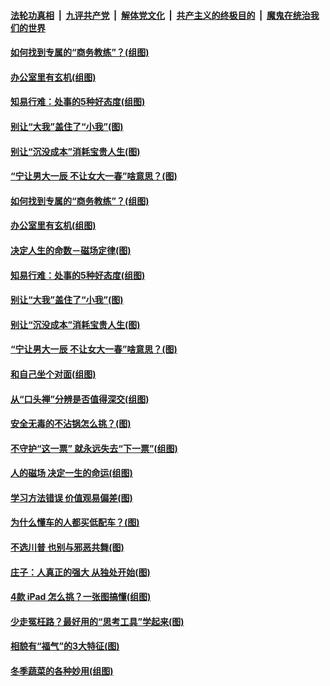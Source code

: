 

####  [法轮功真相](../../../../basic/blob/master/README.md?t=11202003) &nbsp;|&nbsp; [九评共产党](../../../../9ping.md/blob/master/README.md?t=11202003) &nbsp;|&nbsp; [解体党文化](../../../../jtdwh.md/blob/master/README.md?t=11202003)  &nbsp;|&nbsp; [共产主义的终极目的](../../../../gczydzjmd.md/blob/master/README.md?t=11202003) &nbsp;|&nbsp; [魔鬼在统治我们的世界](../../../../mgztzwmdsj.md/blob/master/README.md?t=11202003) 

#### [如何找到专属的“商务教练”？(组图)](../pages/p8/952053.md?t=11202003) 

#### [办公室里有玄机(组图)](../pages/p8/953224.md?t=11202003) 

#### [知易行难：处事的5种好态度(组图)](../pages/p8/953134.md?t=11202003) 

#### [别让“大我”盖住了“小我”(图)](../pages/p8/952049.md?t=11202003) 

#### [别让“沉没成本”消耗宝贵人生(图)](../pages/p8/953091.md?t=11202003) 

#### [“宁让男大一辰 不让女大一春”啥意思？(图)](../pages/p8/952977.md?t=11202003) 

#### [如何找到专属的“商务教练”？(组图)](../pages/p8/952053.md?t=11202003) 

#### [办公室里有玄机(组图)](../pages/p8/953224.md?t=11202003) 

#### [决定人生的命数－磁场定律(图)](../pages/p8/953195.md?t=11202003) 

#### [知易行难：处事的5种好态度(组图)](../pages/p8/953134.md?t=11202003) 

#### [别让“大我”盖住了“小我”(图)](../pages/p8/952049.md?t=11202003) 

#### [别让“沉没成本”消耗宝贵人生(图)](../pages/p8/953091.md?t=11202003) 

#### [“宁让男大一辰 不让女大一春”啥意思？(图)](../pages/p8/952977.md?t=11202003) 

#### [和自己坐个对面(组图)](../pages/p8/952904.md?t=11202003) 

#### [从“口头禅”分辨是否值得深交(组图)](../pages/p8/952052.md?t=11202003) 

#### [安全无毒的不沾锅怎么挑？(图)](../pages/p8/952966.md?t=11202003) 

#### [不守护“这一票” 就永远失去“下一票”(组图)](../pages/p8/952862.md?t=11202003) 

#### [人的磁场 决定一生的命运(组图)](../pages/p8/952350.md?t=11202003) 

#### [学习方法错误 价值观易偏差(图)](../pages/p8/952854.md?t=11202003) 

#### [为什么懂车的人都买低配车？(图)](../pages/p8/952841.md?t=11202003) 

#### [不选川普 也别与邪恶共舞(图)](../pages/p8/952814.md?t=11202003) 

#### [庄子：人真正的强大 从独处开始(图)](../pages/p8/952355.md?t=11202003) 

#### [4款 iPad 怎么挑？一张图搞懂(组图)](../pages/p8/952739.md?t=11202003) 

#### [少走冤枉路？最好用的“思考工具”学起来(图)](../pages/p8/952738.md?t=11202003) 

#### [相貌有“福气”的3大特征(图)](../pages/p8/952664.md?t=11202003) 

#### [冬季蔬菜的各种妙用(组图)](../pages/p8/952521.md?t=11202003) 

